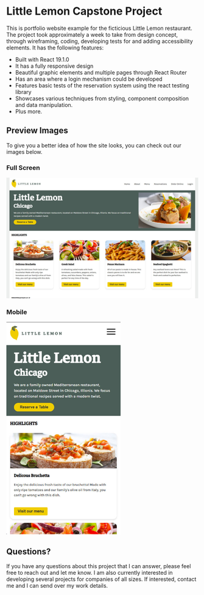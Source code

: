 # Little Lemon Capstone Project

This is portfolio website example for the ficticious Little Lemon restaurant. The project took approximately a week to take from design concept, through wireframing, coding, developing tests for and adding accessibility elements. It has the following features:

- Built with React 19.1.0
- It has a fully responsive design
- Beautiful graphic elements and multiple pages through React Router
- Has an area where a login mechanism could be developed
- Features basic tests of the reservation system using the react testing library
- Showcases various techniques from styling, component composition and data manipulation.
- Plus more.

## Preview Images

To give you a better idea of how the site looks, you can check out our images below. 

<p align="center">
    <h3>Full Screen</h3>
    <img alt="Little Lemon" src="./public/little-lemon-screenshot.jpg" style="width: 800px;"/>
</p>

<p align="center">
    <h3>Mobile</h3>
    <img alt="Little Lemon" src="./public/little-lemon-mobile-screenshot.jpg" style="width: 300px;"/>
</p>

## Questions?

If you have any questions about this project that I can answer, please feel free to reach out and let me know. I am also currently interested in developing several projects for companies of all sizes. If interested, contact me and I can send over my work details.

